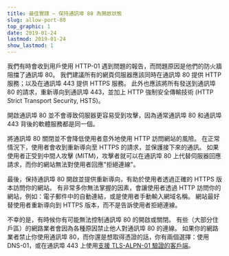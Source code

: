 ```yaml
---
title: 最佳實踐 – 保持通訊埠 80 為開啟狀態
slug: allow-port-80
top_graphic: 1
date: 2019-01-24
lastmod: 2019-01-24
show_lastmod: 1
---
```



我們有時會收到用戶使用 HTTP-01 遇到問題的報告，而問題原因是他們的防火牆阻擋了通訊埠 80。 我們建議所有的網頁伺服器應該同時在通訊埠 80 提供 HTTP 服務；以及在通訊埠 443 提供 HTTPS 服務。 此外也應該將所有發送到通訊埠 80 的請求，重新導向到通訊埠 443，並加上 HTTP 強制安全傳輸技術 (HTTP Strict Transport Security, HSTS)。

開啟通訊埠 80 並不會導致伺服器更容易受到攻擊，因為通常通訊埠 80 和通訊埠 443 背後的軟體服務都是同一個。

將通訊埠 80 關閉並不會降低使用者意外地使用 HTTP 訪問網站的風險。 在正常情況下，使用者會收到重新導向至 HTTPS 的請求，並保護接下來的通訊。 如果使用者正受到中間人攻擊 (MITM)，攻擊者就可以在通訊埠 80 上代替伺服器回應請求，而你的網站無法對使用者回應"拒絕連線"。

最後，保持通訊埠 80 開啟並提供重新導向，有助於使用者透過正確的 HTTPS 版本訪問你的網站。 有非常多你無法掌握的因素，會讓使用者透過 HTTP 訪問你的網站，例如：電子郵件中的自動連結，或是使用者手動輸入網域名稱。 網站最好替使用者重新導向到 HTTPS 版本，而不是告訴使用者拒絕連線。

不幸的是，有時候你有可能無法控制通訊埠 80 的開啟或關閉。 有些（大部分住戶區）的網路業者會因為各種原因禁止他人對通訊埠 80 的連線。 如果你的網路業者禁止你使用通訊埠 80，而你還是想取得憑證的話，你有兩個選擇：使用 DNS-01，或在通訊埠 443 上使用[支援 TLS-ALPN-01 驗證的客戶端](https://community.letsencrypt.org/t/which-client-support-tls-alpn-challenge/75859/2)。

